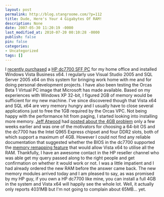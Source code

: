```yaml
---
layout: post
permalink: http://blog.stangroome.com/?p=112
title: Dude, Here's Your 4 Gigabytes Of RAM!
description: None
date: 2007-05-30 11:20:19 -0000
last_modified_at: 2010-07-20 00:10:28 -0000
publish: false
pin: false
categories:
- Uncategorized
tags: []
---
```

I [recently purchased](http://www.codeassassin.com/blog/PermaLink,guid,36a2fc42-0361-4887-b327-aaa71cb8a8f2.aspx) a [HP dc7700 SFF PC](http://www.google.com/search?q=HP+Compaq+dc7700+Small+Form+Factor+PC) for my home office and installed Windows Vista Business x64. I regularly use Visual Studio 2005 and SQL Server 2005 x64 on this system for bringing work home with me and for doing personal development projects. I have also been testing the Orcas Beta 1 Virtual PC image that Microsoft has made available. Based on my experiences with Windows XP 32-bit, I figured 2GB of memory would be sufficient for my new machine. I've since discovered though that Vista x64 and SQL x64 are very memory hungry and I usually have to close several applications just to free the 1GB required by the Orcas VPC. Not being happy with the performance hit from paging, I started looking into installing more memory. [Jeff Atwood](http://www.codinghorror.com/blog/) had [posted about the 4GB problem](http://www.codinghorror.com/blog/archives/000811.html) only a few weeks earlier and was one of the motivators for choosing a 64-bit OS and the dc7700 has the Intel Q965 Express chipset and four DDR2 slots, both of which support a maximum of 4GB. However I could not find any reliable documentation that suggested whether the BIOS in the dc7700 supported the [memory remapping feature](http://support.microsoft.com/kb/929605) that would allow Vista x64 to utilise all the RAM. Thankfully, I have an awesome contact in the HP reseller channel who was able get my query passed along to the right people and get confirmation on whether it would work or not. I was a little impatient and I had already ordered the new RAM before the answer came back. The new memory modules arrived today and I am pleased to say, as was promised by my HP guy, if you own a HP dc7700 like mine, you can install a full 4GB in the system and Vista x64 will happily see the whole lot. Well, it actually only reports 4031MB but I'm not going to complain about 65MB... yet.
